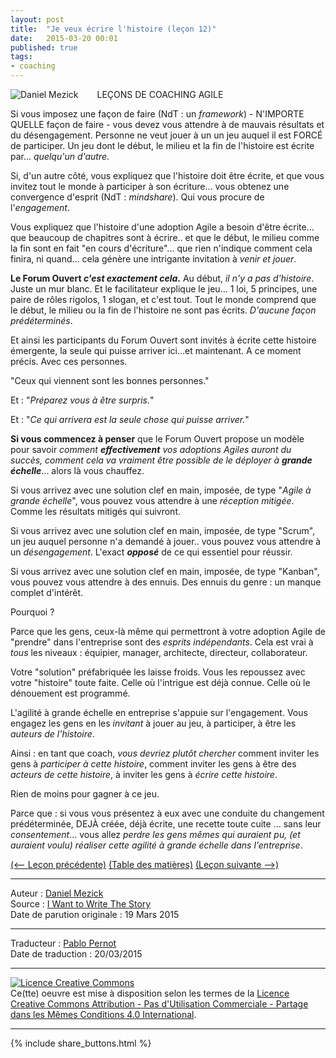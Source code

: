 ```yaml
---
layout: post
title:  "Je veux écrire l'histoire (leçon 12)"
date:   2015-03-20 00:01
published: true
tags:
- coaching
---
```


<div align="left" style="float:left; padding-right:30px" >
  <img title="Daniel Mezick" src="{{ site.url }}assets/daniel_mezick/daniel-mezick-003.png" />
</div>
LEÇONS DE COACHING AGILE

Si vous imposez une façon de faire (NdT : un _framework_) - N'IMPORTE QUELLE façon de faire - vous devez vous attendre à de mauvais résultats et du désengagement. Personne ne veut jouer à un un jeu auquel il est FORCÉ de participer. Un jeu dont le début, le milieu et la fin de l'histoire est écrite par... _quelqu'un d'autre_.

Si, d'un autre côté, vous expliquez que l'histoire doit être écrite, et que vous invitez tout le monde à participer à son écriture... vous obtenez une convergence d'esprit (NdT : _mindshare_). Qui vous procure de l'_engagement_.

Vous expliquez que l'histoire d'une adoption Agile a besoin d'être écrite... que beaucoup de chapitres sont à écrire.. et que le début, le milieu comme la fin sont en fait "en cours d'écriture"... que rien n'indique comment cela finira, ni quand... cela génère une intrigante invitation à _venir et jouer_.

**Le Forum Ouvert _c'est exactement cela_.** Au début, _il n'y a pas d'histoire_. Juste un mur blanc. Et le facilitateur explique le jeu... 1 loi, 5 principes, une paire de rôles rigolos, 1 slogan, et c'est tout. Tout le monde comprend que le début, le milieu ou la fin de l'histoire ne sont pas écrits. _D'aucune façon prédéterminés_.

Et ainsi les participants du Forum Ouvert sont invités à écrite cette histoire émergente, la seule qui puisse arriver ici...et maintenant.
A ce moment précis. Avec ces personnes.

"Ceux qui viennent sont les bonnes personnes."

Et : "_Préparez vous à être surpris._"

Et : "_Ce qui arrivera est la seule chose qui puisse arriver._"

**Si vous commencez à penser** que le Forum Ouvert propose un modèle pour savoir _comment **effectivement** vos adoptions Agiles auront du succès, comment cela va vraiment être possible de le déployer à **grande échelle**_... alors là vous chauffez.

Si vous arrivez avec une solution clef en main, imposée, de type "_Agile à grande échelle_", vous pouvez vous attendre à une _réception mitigée_. Comme les résultats mitigés qui suivront.

Si vous arrivez avec une solution clef en main, imposée, de type "Scrum", un jeu auquel personne n'a demandé à jouer.. vous pouvez vous attendre à un _désengagement_. L'exact _**opposé**_ de ce qui essentiel pour réussir.

Si vous arrivez avec une solution clef en main, imposée, de type "Kanban", vous pouvez vous attendre à des ennuis. Des ennuis du genre : un manque complet d'intérêt.

Pourquoi ?

Parce que les gens, ceux-là même qui permettront à votre adoption Agile de "prendre" dans l'entreprise sont des _esprits indépendants_. Cela est vrai à _tous_ les niveaux : équipier, manager, architecte, directeur, collaborateur.

Votre "solution" préfabriquée les laisse froids. Vous les repoussez avec votre "histoire" toute faite. Celle où l'intrigue est déjà connue. Celle où le dénouement est programmé.

L'agilité à grande échelle en entreprise s'appuie sur l'engagement. Vous engagez les gens en les _invitant_ à jouer au jeu, à participer, à être les _auteurs de l'histoire_.

Ainsi : en tant que coach, _vous devriez plutôt chercher_ comment inviter les gens à _participer à cette histoire_, comment inviter les gens à être des _acteurs de cette histoire_, à inviter les gens à _écrire cette histoire_.

Rien de moins pour gagner à ce jeu.

Parce que : si vous vous présentez à eux avec une conduite du changement prédéterminée, DEJÀ créée, déjà écrite, une recette toute cuite ... sans leur _consentement_... vous allez _perdre les gens mêmes qui auraient pu, (et auraient voulu) réaliser cette agilité à grande échelle dans l'entreprise_.

[(<-- Leçon précédente)](http://www.les-traducteurs-agiles.org/2015/03/21/encouragez-les-managers-a-encourager-l-experimentation-lecon-11.html) [(Table des matières)](http://www.les-traducteurs-agiles.org/2015/02/19/lecons-de-coaching.html) [(Leçon suivante -->)](http://www.les-traducteurs-agiles.org/2015/03/29/lorsqu-ils-disent-non-reduisez-la-demande-de-moitie-lecon-13.html)  

---
Auteur : [Daniel Mezick](https://twitter.com/danielmezick)  
Source : [I Want to Write The Story](http://newtechusa.net/agile/i-want-to-write-the-story/)  
Date de parution originale : 19 Mars 2015  

---
Traducteur : [Pablo Pernot](https://twitter.com/pablopernot)  
Date de traduction : 20/03/2015  

---

<a rel="license" href="http://creativecommons.org/licenses/by-nc-sa/4.0/"><img alt="Licence Creative Commons" style="border-width:0" src="http://i.creativecommons.org/l/by-nc-sa/4.0/88x31.png" /></a><br />Ce(tte) oeuvre est mise à disposition selon les termes de la <a rel="license" href="http://creativecommons.org/licenses/by-nc-sa/4.0/">Licence Creative Commons Attribution - Pas d'Utilisation Commerciale - Partage dans les Mêmes Conditions 4.0 International</a>.

---

{% include share_buttons.html %}
